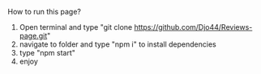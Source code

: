 How to run this page?

1. Open terminal and type "git clone https://github.com/Djo44/Reviews-page.git"
2. navigate to folder and type "npm i" to install dependencies
3. type "npm start"
4. enjoy
